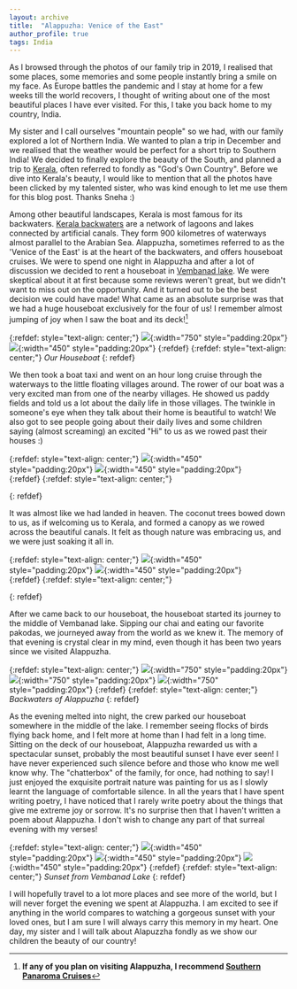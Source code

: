 ```yaml
---
layout: archive
title:  "Alappuzha: Venice of the East"
author_profile: true
tags: India
---
```

As I browsed through the photos of our family trip in 2019, I realised that some places, some memories and some people instantly bring a smile on my face. As Europe battles the pandemic and I stay at home for a few weeks till the world recovers, I thought of writing about one of the most beautiful places I have ever visited. For this, I take you back home to my country, India.

My sister and I call ourselves "mountain people" so we had, with our family explored a lot of Northern India. We wanted to plan a trip in December and we realised that the weather would be perfect for a short trip to Southern India! We decided to finally explore the beauty of the South, and planned a trip to [Kerala](https://www.keralatourism.org/), often referred to fondly as "God's Own Country". 
Before we dive into Kerala's beauty, I would like to mention that all the photos have been clicked by my talented sister, who was kind enough to let me use them for this blog post. Thanks Sneha :)

Among other beautiful landscapes, Kerala is most famous for its backwaters. [Kerala backwaters](https://www.keralatourism.org/destination/backwater/) are a network of lagoons and lakes connected by artificial canals. They form 900 kilometres of waterways almost parallel to the Arabian Sea. Alappuzha, sometimes referred to as the 'Venice of the East' is at the heart of the backwaters, and offers houseboat cruises. We were to spend one night in Alappuzha and after a lot of discussion we decided to rent a houseboat in [Vembanad lake](https://en.wikipedia.org/wiki/Vembanad). We were skeptical about it at first because some reviews weren't great, but we didn't want to miss out on the opportunity. And it turned out to be the best decision we could have made! What came as an absolute surprise was that we had a huge houseboat exclusively for the four of us! I remember almost jumping of joy when I saw the boat and its deck![^1]


{:refdef: style="text-align: center;"}
![](/images/Kerala10.jpg){:width="750" style="padding:20px"}
![](/images/Kerala11.jpg){:width="450" style="padding:20px"}
{:refdef}
{:refdef: style="text-align: center;"}
*Our Houseboat*
{: refdef}


We then took a boat taxi and went on an hour long cruise through the waterways to the little floating villages around. The rower of our boat was a very excited man from one of the nearby villages. He showed us paddy fields and told us a lot about the daily life in those villages. The twinkle in someone's eye when they talk about their home is beautiful to watch! We also got to see people going about their daily lives and some children saying (almost screaming) an excited "Hi" to us as we rowed past their houses :)

{:refdef: style="text-align: center;"}
![](/images/Kerala9.jpg){:width="450" style="padding:20px"}
![](/images/Kerala8.jpg){:width="450" style="padding:20px"}  
{:refdef}
{:refdef: style="text-align: center;"}

{: refdef}

It was almost like we had landed in heaven.  The coconut trees bowed down to us, as if welcoming us to Kerala, and formed a canopy as we rowed across the beautiful canals. It felt as though nature was embracing us, and we were just soaking it all in.

{:refdef: style="text-align: center;"}
![](/images/Kerala1.jpg){:width="450" style="padding:20px"}
![](/images/Kerala7.jpg){:width="450" style="padding:20px"}  
{:refdef}
{:refdef: style="text-align: center;"}

{: refdef}

After we came back to our houseboat, the houseboat started its journey to the middle of Vembanad lake. Sipping our chai and eating our favorite pakodas, we journeyed away from the world as we knew it. The memory of that evening is crystal clear in my mind, even though it has been two years since we visited Alappuzha.

{:refdef: style="text-align: center;"}
![](/images/Kerala2.jpg){:width="750" style="padding:20px"}
![](/images/Kerala4.jpg){:width="750" style="padding:20px"}
![](/images/Kerala6.jpg){:width="750" style="padding:20px"} 
{:refdef}
{:refdef: style="text-align: center;"}
*Backwaters of Alappuzha*
{: refdef}

As the evening melted into night, the crew parked our houseboat somewhere in the middle of the lake. I remember seeing flocks of birds flying back home, and I felt more at home than I had felt in a long time. Sitting on the deck of our houseboat, Alappuzha rewarded us with a spectacular sunset, probably the most beautiful sunset I have ever seen! I have never experienced such silence before and those who know me well know why. The "chatterbox" of the family, for once, had nothing to say! I just enjoyed the exquisite portrait nature was painting for us as I slowly learnt the language of comfortable silence. In all the years that I have spent writing poetry, I have noticed that I rarely write poetry about the things that give me extreme joy or sorrow. It's no surprise then that I haven't written a poem about Alappuzha. I don't wish to change any part of that surreal evening with my verses!

{:refdef: style="text-align: center;"}
![](/images/Kerala13.jpg){:width="450" style="padding:20px"}
![](/images/Kerala12.jpg){:width="450" style="padding:20px"} 
![](/images/Kerala3.jpg){:width="450" style="padding:20px"} 
{:refdef}
{:refdef: style="text-align: center;"}
*Sunset from Vembanad Lake*
{: refdef}


I will hopefully travel to a lot more places and see more of the world, but I will never forget the evening we spent at Alappuzha. I am excited to see if anything in the world compares to watching a gorgeous sunset with your loved ones, but I am sure I will always carry this memory in my heart. One day, my sister and I will talk about Alapuzzha fondly as we show our children the beauty of our country!

[^1]: **If any of you plan on visiting Alappuzha, I recommend [Southern Panaroma Cruises](https://www.southernpanorama.com/)**